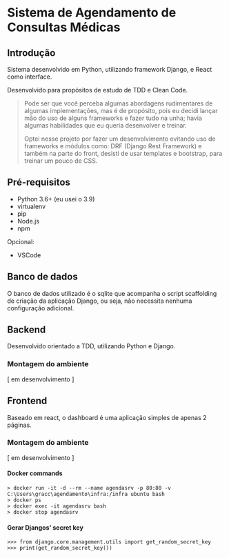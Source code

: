# Sistema de Agendamento de Consultas Médicas

## Introdução

Sistema desenvolvido em Python, utilizando framework Django, e React como interface.

Desenvolvido para propósitos de estudo de TDD e Clean Code.

> Pode ser que você perceba algumas abordagens rudimentares de algumas implementações, mas é de propósito, pois eu decidi lançar mão do uso de alguns frameworks e fazer tudo na unha; havia algumas habilidades que eu queria desenvolver e treinar.
>
> Optei nesse projeto por fazer um desenvolvimento evitando uso de frameworks e módulos como: DRF (Django Rest Framework) e também na parte do front, desisti de usar templates e bootstrap, para treinar um pouco de CSS.

## Pré-requisitos

- Python 3.6+ (eu usei o 3.9)
- virtualenv
- pip
- Node.js
- npm

Opcional:
- VSCode

## Banco de dados

O banco de dados utilizado é o sqlite que acompanha o script scaffolding de criação da aplicação Django, ou seja, não necessita nenhuma configuração adicional.

## Backend

Desenvolvido orientado a TDD, utilizando Python e Django.

### Montagem do ambiente

[ em desenvolvimento ]

## Frontend

Baseado em react, o dashboard é uma aplicação simples de apenas 2 páginas.

### Montagem do ambiente

[ em desenvolvimento ]

#### Docker commands

```
> docker run -it -d --rm --name agendasrv -p 80:80 -v C:\Users\gracc\agendamento\infra:/infra ubuntu bash
> docker ps
> docker exec -it agendasrv bash
> docker stop agendasrv
```

#### Gerar Djangos' secret key

```
>>> from django.core.management.utils import get_random_secret_key
>>> print(get_random_secret_key())
```